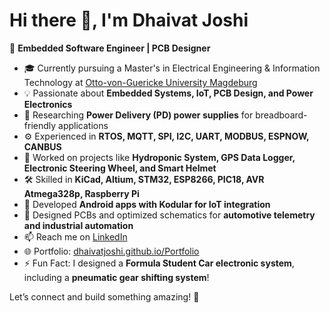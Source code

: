 # Hi there 👋, I'm Dhaivat Joshi  

🚀 **Embedded Software Engineer | PCB Designer**  

- 🎓 Currently pursuing a Master's in Electrical Engineering & Information Technology at [Otto-von-Guericke University Magdeburg](https://www.ovgu.de/)  
- 💡 Passionate about **Embedded Systems, IoT, PCB Design, and Power Electronics**  
- 🔬 Researching **Power Delivery (PD) power supplies** for breadboard-friendly applications  
- ⚙️ Experienced in **RTOS, MQTT, SPI, I2C, UART, MODBUS, ESPNOW, CANBUS**  
- 🔭 Worked on projects like **Hydroponic System, GPS Data Logger, Electronic Steering Wheel, and Smart Helmet**  
- 🛠️ Skilled in **KiCad, Altium, STM32, ESP8266, PIC18, AVR Atmega328p, Raspberry Pi**  
- 📱 Developed **Android apps with Kodular for IoT integration**  
- 🔧 Designed PCBs and optimized schematics for **automotive telemetry and industrial automation**  
- 📫 Reach me on [LinkedIn](https://www.linkedin.com/in/dhaivatjoshi-jd)  
- 🌐 Portfolio: [dhaivatjoshi.github.io/Portfolio](https://dhaivatjoshi.github.io/Portfolio)  
- ⚡ Fun Fact: I designed a **Formula Student Car electronic system**, including a **pneumatic gear shifting system**!  

Let’s connect and build something amazing! 🚀
